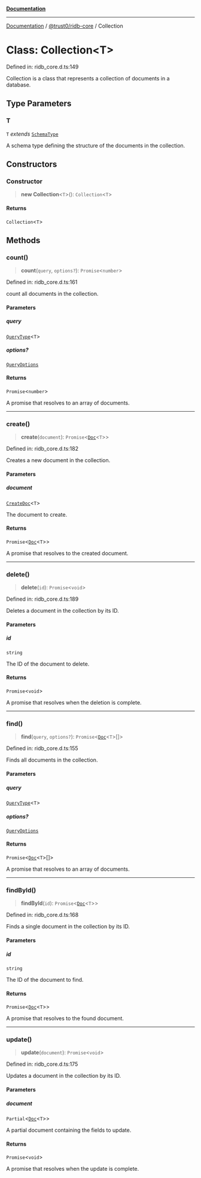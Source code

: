 [**Documentation**](../../../README.md)

***

[Documentation](../../../README.md) / [@trust0/ridb-core](../README.md) / Collection

# Class: Collection\<T\>

Defined in: ridb\_core.d.ts:149

Collection is a class that represents a collection of documents in a database.

## Type Parameters

### T

`T` *extends* [`SchemaType`](../type-aliases/SchemaType.md)

A schema type defining the structure of the documents in the collection.

## Constructors

### Constructor

> **new Collection**\<`T`\>(): `Collection`\<`T`\>

#### Returns

`Collection`\<`T`\>

## Methods

### count()

> **count**(`query`, `options?`): `Promise`\<`number`\>

Defined in: ridb\_core.d.ts:161

count all documents in the collection.

#### Parameters

##### query

[`QueryType`](../type-aliases/QueryType.md)\<`T`\>

##### options?

[`QueryOptions`](../type-aliases/QueryOptions.md)

#### Returns

`Promise`\<`number`\>

A promise that resolves to an array of documents.

***

### create()

> **create**(`document`): `Promise`\<[`Doc`](../type-aliases/Doc.md)\<`T`\>\>

Defined in: ridb\_core.d.ts:182

Creates a new document in the collection.

#### Parameters

##### document

[`CreateDoc`](../type-aliases/CreateDoc.md)\<`T`\>

The document to create.

#### Returns

`Promise`\<[`Doc`](../type-aliases/Doc.md)\<`T`\>\>

A promise that resolves to the created document.

***

### delete()

> **delete**(`id`): `Promise`\<`void`\>

Defined in: ridb\_core.d.ts:189

Deletes a document in the collection by its ID.

#### Parameters

##### id

`string`

The ID of the document to delete.

#### Returns

`Promise`\<`void`\>

A promise that resolves when the deletion is complete.

***

### find()

> **find**(`query`, `options?`): `Promise`\<[`Doc`](../type-aliases/Doc.md)\<`T`\>[]\>

Defined in: ridb\_core.d.ts:155

Finds all documents in the collection.

#### Parameters

##### query

[`QueryType`](../type-aliases/QueryType.md)\<`T`\>

##### options?

[`QueryOptions`](../type-aliases/QueryOptions.md)

#### Returns

`Promise`\<[`Doc`](../type-aliases/Doc.md)\<`T`\>[]\>

A promise that resolves to an array of documents.

***

### findById()

> **findById**(`id`): `Promise`\<[`Doc`](../type-aliases/Doc.md)\<`T`\>\>

Defined in: ridb\_core.d.ts:168

Finds a single document in the collection by its ID.

#### Parameters

##### id

`string`

The ID of the document to find.

#### Returns

`Promise`\<[`Doc`](../type-aliases/Doc.md)\<`T`\>\>

A promise that resolves to the found document.

***

### update()

> **update**(`document`): `Promise`\<`void`\>

Defined in: ridb\_core.d.ts:175

Updates a document in the collection by its ID.

#### Parameters

##### document

`Partial`\<[`Doc`](../type-aliases/Doc.md)\<`T`\>\>

A partial document containing the fields to update.

#### Returns

`Promise`\<`void`\>

A promise that resolves when the update is complete.
